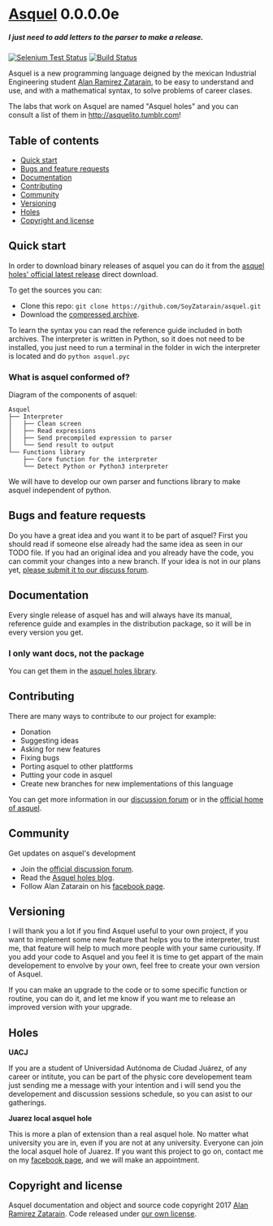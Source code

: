 # [Asquel](http://asquelito.tumblr.com/) 0.0.0.0e
##### I just need to add letters to the parser to make a release.

[![Selenium Test Status](https://saucelabs.com/browser-matrix/bootstrap.svg)](http://www.asquel.hol.es/tests) [![Build Status](https://img.shields.io/travis/twbs/bootstrap/v4-dev.svg)](http://www.asquel.hol.es/build-status)

Asquel is a new programming language deigned by the mexican Industrial Engineering student [Alan Ramirez Zatarain](http://zatarain.co.nf), to be easy to understand and use, and with a mathematical syntax, to solve problems of career clases.

The labs that work on Asquel are named "Asquel holes" and you can consult a list of them in <http://asquelito.tumblr.com>!

## Table of contents

- [Quick start](#quick-start)
- [Bugs and feature requests](#bugs-and-feature-requests)
- [Documentation](#documentation)
- [Contributing](#contributing)
- [Community](#community)
- [Versioning](#versioning)
- [Holes](#holes)
- [Copyright and license](#copyright-and-license)

## Quick start

In order to download binary releases of asquel you can do it from the [asquel holes' official latest release](http://asquel.hol.es/latest.zip) direct download.

To get the sources you can:

- Clone this repo: `git clone https://github.com/SoyZatarain/asquel.git`
- Download the [compressed archive](http://asquel.hol.es/latest-src.tar.gz).

To learn the syntax you can read the reference guide included in both archives. The interpreter is written in Python, so it does not need to be installed, you just need to run a terminal in the folder in wich the interpreter is located and do `python asquel.pyc`

### What is asquel conformed of?

Diagram of the components of asquel:

```
Asquel
├── Interpreter
│   ├── Clean screen
│   ├── Read expressions
│   ├── Send precompiled expression to parser
│   └── Send result to output
└── Functions library
    ├── Core function for the interpreter
    └── Detect Python or Python3 interpreter
```

We will have to develop our own parser and functions library to make asquel independent of python.


## Bugs and feature requests

Do you have a great idea and you want it to be part of asquel? First you should read if someone else already had the same idea as seen in our TODO file. If you had an original idea and you already have the code, you can commit your changes into a new branch. If your idea is not in our plans yet, [please submit it to our discuss forum](https://asquelito.tumblr.com/).


## Documentation

Every single release of asquel has and will always have its manual, reference guide and examples in the distribution package, so it will be in every version you get.

### I only want docs, not the package

You can get them in the [asquel holes library](http://www.asquel.hol.es/docs/).



## Contributing

There are many ways to contribute to our project for example:

- Donation
- Suggesting ideas
- Asking for new features
- Fixing bugs
- Porting asquel to other plattforms
- Putting your code in asquel
- Create new branches for new implementations of this language

You can get more information in our [discussion forum](https://asquelito.tumblr.com/) or in the [official home of asquel](http://www.asquel.hol.es/).



## Community

Get updates on asquel's development

- Join the [official discussion forum](https://asquelito.tumblr.com/).
- Read the [Asquel holes blog](http://www.asquel.hol.es/blog).
- Follow Alan Zatarain on his [facebook page](https://www.facebook.com/SoyZatarain/).



## Versioning

I will thank you a lot if you find Asquel useful to your own project, if you want to implement some new feature that helps you to the interpreter, trust me, that feature will help to much more people with your same curiousity. If you add your code to Asquel and you feel it is time to get appart of the main developement to envolve by your own, feel free to create your own version of Asquel.

If you can make an upgrade to the code or to some specific function or routine, you can do it, and let me know if you want me to release an improved version with your upgrade.


## Holes

**UACJ**

If you are a student of Universidad Autónoma de Ciudad Juárez, of any career or intitute, you can be part of the physic core developement team just sending me a message with your intention and i will send you the developement and discussion sessions schedule, so you can asist to our gatherings.

**Juarez local asquel hole**

This is more a plan of extension than a real asquel hole. No matter what university you are in, even if you are not at any university. Everyone can join the local asquel hole of Juarez. If you want this project to go on, contact me on my [facebook page](https://www.facebook.com/SoyZatarain/), and we will make an appointment.


## Copyright and license

Asquel documentation and object and source code copyright 2017 [Alan Ramirez Zatarain](http://zatarain.co.nf). Code released under [our own license](http://asquel.hol.es/LICENSE).

